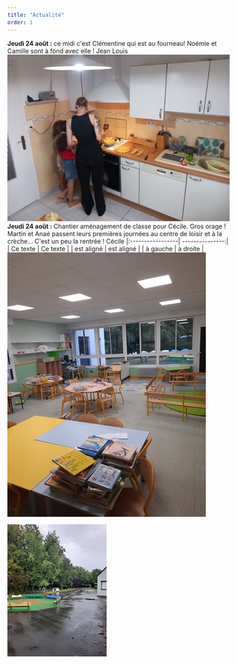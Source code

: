 ```yaml
---
title: "Actualité"
order: 1
---
```

**Jeudi 24 août :** ce midi c'est Clémentine qui est au fourneau! Noémie et Camille sont à fond avec elle !   Jean Louis
  ![cusine avec Clem](/images/20230824_1.jpg) 
**Jeudi 24 août :** Chantier aménagement de classe pour Cécile.
Gros orage !
Martin et Anaé passent leurs premières journées au centre de loisir et à la crèche... C'est un peu la rentrée ! Cécile
|:-----------------| ---------------:|
| Ce texte         |  Ce texte        |
| est aligné       | est aligné      |
| à gauche         |  à droite        |
  ![la salle de classe](/images/20230824_2.jpg) 

  ![l'orage](/images/20230824_3.jpg) 